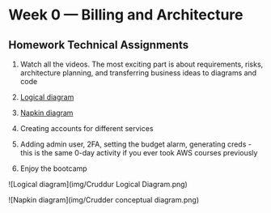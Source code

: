 # Week 0 — Billing and Architecture

## Homework Technical Assignments

1. Watch all the videos. The most exciting part is about requirements, risks, architecture planning, and transferring business ideas to diagrams and code

2. [Logical diagram](https://lucid.app/lucidchart/cf0d1a93-728f-4460-801e-cd0a6fde62b5/edit?viewport_loc=333%2C151%2C1640%2C1112%2C0_0&invitationId=inv_332b7bec-dee8-4892-9213-b35ebd3bab9c)

3. [Napkin diagram](https://lucid.app/lucidchart/33ba2d57-551f-492d-9e3a-d253674c8ac9/edit?viewport_loc=-257%2C-505%2C1712%2C1161%2C0_0&invitationId=inv_6b1b98a0-455d-45fb-9cce-3463c65cd3ff)

4. Creating accounts for different services

5. Adding admin user, 2FA, setting the budget alarm, generating creds - this is the same 0-day activity if you ever took AWS courses previously

6. Enjoy the bootcamp

![Logical diagram](img/Cruddur Logical Diagram.png)

![Napkin diagram](img/Crudder conceptual diagram.png)
